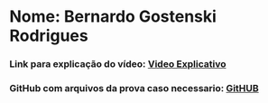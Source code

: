 # Nome: Bernardo Gostenski Rodrigues

### Link para explicação do vídeo: [Video Explicativo](https://drive.google.com/file/d/1MsL_y8EW7oLnpA1buOR3sJAdFQYJuc5c/view?usp=sharing)

### GitHub com arquivos da prova caso necessario: [GitHUB](https://github.com/RodriguesBernardo/Desenvolvimento-de-Sistemas/tree/d9419b67821e8710231523ed8cafa33e06b31516/prova)